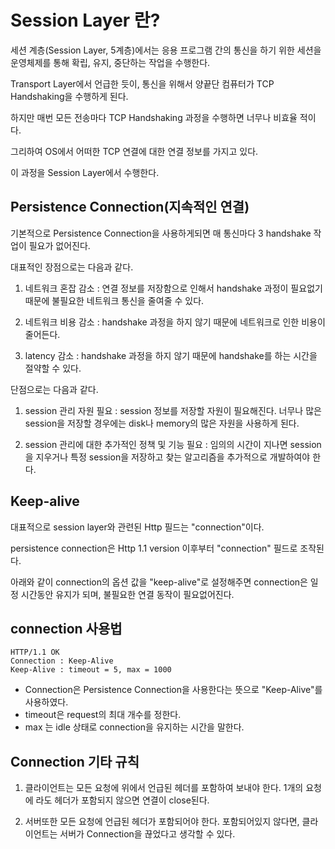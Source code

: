 # Session Layer 란?
세션 계층(Session Layer, 5계층)에서는 응용 프로그램 간의 통신을 하기 위한 세션을 운영체제를 통해 확립, 유지, 중단하는 작업을 수행한다.


Transport Layer에서 언급한 듯이, 통신을 위해서 양끝단 컴퓨터가 TCP Handshaking을 수행하게 된다.

하지만 매번 모든 전송마다 TCP Handshaking 과정을 수행하면 너무나 비효율 적이다.

그리하여 OS에서 어떠한 TCP 연결에 대한 연결 정보를 가지고 있다.

이 과정을 Session Layer에서 수행한다.

## Persistence Connection(지속적인 연결)

기본적으로 Persistence Connection을 사용하게되면 매 통신마다 3 handshake 작업이 필요가 없어진다.

대표적인 장점으로는 다음과 같다.

1. 네트워크 혼잡 감소 : 연결 정보를 저장함으로 인해서 handshake 과정이 필요없기 때문에 불필요한 네트워크 통신을 줄여줄 수 있다.

2. 네트워크 비용 감소 : handshake 과정을 하지 않기 때문에 네트워크로 인한 비용이 줄어든다.

3. latency 감소 : handshake 과정을 하지 않기 때문에 handshake를 하는 시간을 절약할 수 있다.

단점으로는 다음과 같다.

1. session 관리 자원 필요 : session 정보를 저장할 자원이 필요해진다. 너무나 많은 session을 저장할 경우에는 disk나 memory의 많은 자원을 사용하게 된다.

2. session 관리에 대한 추가적인 정책 및 기능 필요 : 임의의 시간이 지나면 session을 지우거나 특정 session을 저장하고 찾는 알고리즘을 추가적으로 개발하여야 한다.


## Keep-alive

대표적으로 session layer와 관련된 Http 필드는 "connection"이다.

persistence connection은 Http 1.1 version 이후부터 "connection" 필드로 조작된다.

아래와 같이 connection의 옵션 값을 "keep-alive"로 설정해주면 connection은 일정 시간동안 유지가 되며, 불필요한 연결 동작이 필요없어진다.


## connection 사용법

```http
HTTP/1.1 OK
Connection : Keep-Alive
Keep-Alive : timeout = 5, max = 1000
```

* Connection은 Persistence Connection을 사용한다는 뜻으로 "Keep-Alive"를 사용하였다.
* timeout은 request의 최대 개수를 정한다.
* max 는 idle 상태로 connection을 유지하는 시간을 말한다.

## Connection 기타 규칙

1. 클라이언트는 모든 요청에 위에서 언급된 헤더를 포함하여 보내야 한다. 1개의 요청에 라도 헤더가 포함되지 않으면 연결이 close된다.

2. 서버또한 모든 요청에 언급된 헤더가 포함되어야 한다. 포함되어있지 않다면, 클라이언트는 서버가 Connection을 끊었다고 생각할 수 있다.









